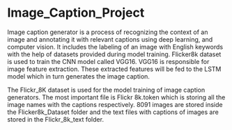 # Image_Caption_Project

Image caption generator is a process of recognizing the context of an image and annotating it with relevant captions using deep learning, and computer vision. It includes the labeling of an image with English keywords with the help of datasets provided during model training. Flicker8k dataset is used to train the CNN model called VGG16. VGG16 is responsible for image feature extraction. These extracted features will be fed to the LSTM model which in turn generates the image caption.

The Flickr_8K dataset is used for the model training of image caption generators. The most important file is Flickr 8k.token which is storing all the image names with the captions respectively. 8091 images are stored inside the Flicker8k_Dataset folder and the text files with captions of images are stored in the Flickr_8k_text folder.
